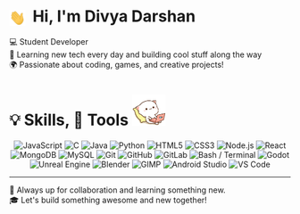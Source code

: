 # <img src="./gif/hi.gif" width="29" style="vertical-align: middle; margin-right: 6px;"> Hi, I'm Divya Darshan 
💻 Student Developer  
🌱 Learning new tech every day and building cool stuff along the way  
🌍 Passionate about coding, games, and creative projects!
<!--<div style="border: 1px solid #ccc; border-collapse: collapse; border-radius: 6px; overflow: hidden; width: fit-content;">
  <picture>
    <source 
      srcset="https://github-readme-stats.vercel.app/api?username=Divya-Darshan&show_icons=true&bg_color=00000000&theme=dark" 
      media="(prefers-color-scheme: dark)" />
    <source 
      srcset="https://github-readme-stats.vercel.app/api?username=Divya-Darshan&show_icons=true&bg_color=00000000&theme=default" 
      media="(prefers-color-scheme: light)" />
    <img 
      src="https://github-readme-stats.vercel.app/api?username=Divya-Darshan&show_icons=true&bg_color=00000000" 
      alt="My GitHub Stats" />
  </picture>
</div>]-->
# 💡 Skills, 🔨 Tools <img src="./gif/catcode.gif" width="60"> 

<p align="center">
  <img src="https://cdn.jsdelivr.net/gh/devicons/devicon/icons/javascript/javascript-original.svg" height="40" title="JavaScript" />
  <img src="https://cdn.jsdelivr.net/gh/devicons/devicon/icons/c/c-original.svg" height="40" title="C" />
  <img src="https://cdn.jsdelivr.net/gh/devicons/devicon/icons/java/java-original.svg" height="40" title="Java" />
  <img src="https://cdn.jsdelivr.net/gh/devicons/devicon/icons/python/python-original.svg" height="40" title="Python" />
  <img src="https://cdn.jsdelivr.net/gh/devicons/devicon/icons/html5/html5-original.svg" height="40" title="HTML5" />
  <img src="https://cdn.jsdelivr.net/gh/devicons/devicon/icons/css3/css3-original.svg" height="40" title="CSS3" />
  <img src="https://cdn.jsdelivr.net/gh/devicons/devicon/icons/nodejs/nodejs-original.svg" height="40" title="Node.js" />
  <img src="https://cdn.jsdelivr.net/gh/devicons/devicon/icons/react/react-original.svg" height="40" title="React" />
  <img src="https://cdn.jsdelivr.net/gh/devicons/devicon/icons/mongodb/mongodb-original.svg" height="40" title="MongoDB" />
  <img src="https://cdn.jsdelivr.net/gh/devicons/devicon/icons/mysql/mysql-original.svg" height="40" title="MySQL" />
  <img src="https://cdn.jsdelivr.net/gh/devicons/devicon/icons/git/git-original.svg" height="40" title="Git" />
  <img src="https://cdn.jsdelivr.net/gh/devicons/devicon/icons/github/github-original.svg" height="40" title="GitHub" />
  <img src="https://cdn.jsdelivr.net/gh/devicons/devicon/icons/gitlab/gitlab-original.svg" height="40" title="GitLab" />
  <img src="https://cdn.jsdelivr.net/gh/devicons/devicon/icons/bash/bash-original.svg" height="40" title="Bash / Terminal" />
  <img src="https://cdn.jsdelivr.net/gh/devicons/devicon/icons/godot/godot-original.svg" height="40" title="Godot" />
  <img src="https://cdn.jsdelivr.net/gh/devicons/devicon/icons/unrealengine/unrealengine-original.svg" height="40" title="Unreal Engine" />
  <img src="https://cdn.jsdelivr.net/gh/devicons/devicon/icons/blender/blender-original.svg" height="40" title="Blender" />
  <img src="https://cdn.jsdelivr.net/gh/devicons/devicon/icons/gimp/gimp-original.svg" height="40" title="GIMP" />
  <img src="https://cdn.jsdelivr.net/gh/devicons/devicon/icons/androidstudio/androidstudio-original.svg" height="40" title="Android Studio" />
  <img src="https://cdn.jsdelivr.net/gh/devicons/devicon/icons/vscode/vscode-original.svg" height="40" title="VS Code" />
</p>





---

🤗 Always up for collaboration and learning something new.  
🎓 Let's build something awesome and new together!
